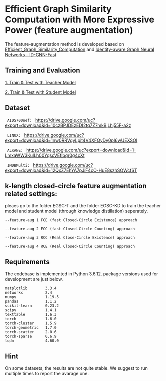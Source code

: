 # Efficient Graph Similarity Computation with More Expressive Power (feature augmentation)

The feature-augmentation method is developed based on [Efficient_Graph_Similarity_Computation](https://github.com/canqin001/Efficient_Graph_Similarity_Computation) and [Identity-aware Graph Neural Networks - ID-GNN-Fast](https://snap.stanford.edu/idgnn/)

## Training and Evaluation
[1. Train & Test with Teacher Model](https://github.com/hyllbd/Efficient_Graph_Similarity_Computation/blob/main/feature-augmentation/EGSC-T/README.md)

[2. Train & Test with Student Model](https://github.com/hyllbd/Efficient_Graph_Similarity_Computation/blob/main/feature-augmentation/EGSC-KD/README.md)

## Dataset

```  AIDS700nef:  ``` https://drive.google.com/uc?export=download&id=10czBPJDEzEDI2tq7Z7mkBjLhj55F-a2z

```  LINUX:  ``` https://drive.google.com/uc?export=download&id=1nw0RRVgyLpit4V4XFQyDy0pI6wUEXSOI

```  ALKANE:  ``` https://drive.google.com/uc?export=download&id=1-LmxaWW3KulLh00YqscVEflbqr0g4cXt

```  IMDBMulti:  ``` https://drive.google.com/uc?export=download&id=12QxZ7EhYA7pJiF4cO-HuE8szhSOWcfST


## k-length closed-circle feature augmentation related settings:

pleaes go to the folder EGSC-T and the folder EGSC-KD to train the teacher model and student model (through knowledge distillation) seperately.


```
--feature-aug 1 FCE (fast Closed-Circle Existence) approach
```

```
--feature-aug 2 FCC (fast Closed-Circle Counting) approach
```

```
--feature-aug 3 RCC (Real Close-Circle Existence) approach
```

```
--feature-aug 4 RCE (Real Closed-Circle Counting) approach
```

## Requirements
The codebase is implemented in Python 3.6.12. package versions used for development are just below.
```
matplotlib        3.3.4
networkx          2.4
numpy             1.19.5
pandas            1.1.2
scikit-learn      0.23.2
scipy             1.4.1
texttable         1.6.3
torch             1.6.0
torch-cluster     1.5.9
torch-geometric   1.7.0
torch-scatter     2.0.6
torch-sparse      0.6.9
tqdm              4.60.0
```

## Hint
On some datasets, the results are not quite stable. We suggest to run multiple times to report the avarage one.
